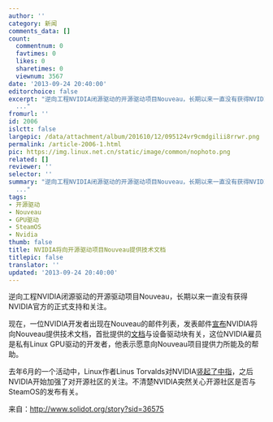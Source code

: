```yaml
---
author: ''
category: 新闻
comments_data: []
count:
  commentnum: 0
  favtimes: 0
  likes: 0
  sharetimes: 0
  viewnum: 3567
date: '2013-09-24 20:40:00'
editorchoice: false
excerpt: "逆向工程NVIDIA闭源驱动的开源驱动项目Nouveau，长期以来一直没有获得NVIDIA官方的正式支持和关注。\r\n现在，一位NVIDIA开发者出现在Nouveau的邮件列表，发表邮件宣布NVIDIA将向Nouveau提供技术文档，首批提供的文档与
  ..."
fromurl: ''
id: 2006
islctt: false
largepic: /data/attachment/album/201610/12/095124vr9cmdgilii8rrwr.png
permalink: /article-2006-1.html
pic: https://img.linux.net.cn/static/image/common/nophoto.png
related: []
reviewer: ''
selector: ''
summary: "逆向工程NVIDIA闭源驱动的开源驱动项目Nouveau，长期以来一直没有获得NVIDIA官方的正式支持和关注。\r\n现在，一位NVIDIA开发者出现在Nouveau的邮件列表，发表邮件宣布NVIDIA将向Nouveau提供技术文档，首批提供的文档与
  ..."
tags:
- 开源驱动
- Nouveau
- GPU驱动
- SteamOS
- Nvidia
thumb: false
title: NVIDIA将向开源驱动项目Nouveau提供技术文档
titlepic: false
translator: ''
updated: '2013-09-24 20:40:00'
---
```


逆向工程NVIDIA闭源驱动的开源驱动项目Nouveau，长期以来一直没有获得NVIDIA官方的正式支持和关注。


现在，一位NVIDIA开发者出现在Nouveau的邮件列表，发表邮件[宣布](http://lwn.net/Articles/568038/)NVIDIA将向Nouveau提供技术文档，首批提供的[文档](ftp://download.nvidia.com/open-gpu-doc/DCB/1/DCB-4.0-Specification.html)与设备驱动块有关，这位NVIDIA雇员是私有Linux GPU驱动的开发者，他表示愿意向Nouveau项目提供力所能及的帮助。


去年6月的一个活动中，Linux作者Linus Torvalds对NVIDIA[竖起了中指](http://www.solidot.org/story?sid=30110)，之后NVIDIA开始加强了对开源社区的关注。不清楚NVIDIA突然关心开源社区是否与SteamOS的发布有关。


来自：http://www.solidot.org/story?sid=36575